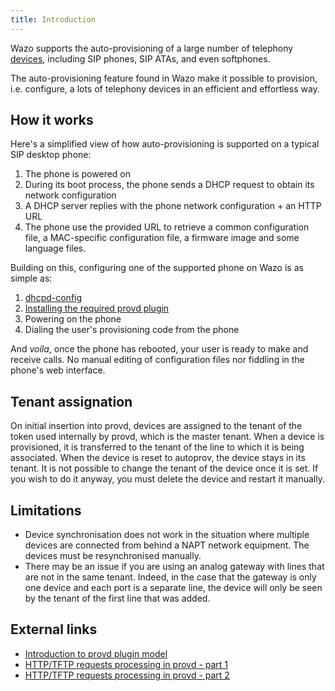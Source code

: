 ```yaml
---
title: Introduction
---
```


Wazo supports the auto-provisioning of a large number of telephony
[devices](/uc-doc/ecosystem/supported_devices), including SIP phones, SIP ATAs, and even softphones.

The auto-provisioning feature found in Wazo make it possible to provision, i.e. configure, a lots of
telephony devices in an efficient and effortless way.

## How it works

Here's a simplified view of how auto-provisioning is supported on a typical SIP desktop phone:

1.  The phone is powered on
2.  During its boot process, the phone sends a DHCP request to obtain its network configuration
3.  A DHCP server replies with the phone network configuration + an HTTP URL
4.  The phone use the provided URL to retrieve a common configuration file, a MAC-specific
    configuration file, a firmware image and some language files.

Building on this, configuring one of the supported phone on Wazo is as simple as:

1.  [dhcpd-config](/uc-doc/administration/provisioning/basic_configuration)
2.  [Installing the required provd plugin](/uc-doc/administration/provisioning/adv_configuration)
3.  Powering on the phone
4.  Dialing the user's provisioning code from the phone

And _voila_, once the phone has rebooted, your user is ready to make and receive calls. No manual
editing of configuration files nor fiddling in the phone's web interface.

## Tenant assignation

On initial insertion into provd, devices are assigned to the tenant of the token used internally by
provd, which is the master tenant. When a device is provisioned, it is transferred to the tenant of
the line to which it is being associated. When the device is reset to autoprov, the device stays in
its tenant. It is not possible to change the tenant of the device once it is set. If you wish to do
it anyway, you must delete the device and restart it manually.

## Limitations

- Device synchronisation does not work in the situation where multiple devices are connected from
  behind a NAPT network equipment. The devices must be resynchronised manually.
- There may be an issue if you are using an analog gateway with lines that are not in the same
  tenant. Indeed, in the case that the gateway is only one device and each port is a separate line,
  the device will only be seen by the tenant of the first line that was added.

## External links

- [Introduction to provd plugin model](/uc-doc/contributors/provisioning/introduction-to-the-plugin-model-of-the-new-provisioning-server)
- [HTTP/TFTP requests processing in provd - part 1](/uc-doc/contributors/provisioning/httptftp-requests-processing-in-provd-part-1)
- [HTTP/TFTP requests processing in provd - part 2](/uc-doc/contributors/provisioning/httptftp-requests-processing-in-provd-part-2)
